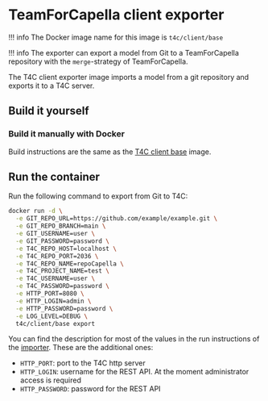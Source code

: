<!--
 ~ SPDX-FileCopyrightText: Copyright DB InfraGO AG and contributors
 ~ SPDX-License-Identifier: Apache-2.0
 -->

# TeamForCapella client exporter

<!-- prettier-ignore -->
!!! info
    The Docker image name for this image is `t4c/client/base`

<!-- prettier-ignore -->
!!! info
    The exporter can export a model from Git to a TeamForCapella repository with the `merge`-strategy of TeamForCapella.

The T4C client exporter image imports a model from a git repository and exports
it to a T4C server.

## Build it yourself

### Build it manually with Docker

Build instructions are the same as the [T4C client base](base.md) image.

## Run the container

Run the following command to export from Git to T4C:

```zsh
docker run -d \
  -e GIT_REPO_URL=https://github.com/example/example.git \
  -e GIT_REPO_BRANCH=main \
  -e GIT_USERNAME=user \
  -e GIT_PASSWORD=password \
  -e T4C_REPO_HOST=localhost \
  -e T4C_REPO_PORT=2036 \
  -e T4C_REPO_NAME=repoCapella \
  -e T4C_PROJECT_NAME=test \
  -e T4C_USERNAME=user \
  -e T4C_PASSWORD=password \
  -e HTTP_PORT=8080 \
  -e HTTP_LOGIN=admin \
  -e HTTP_PASSWORD=password \
  -e LOG_LEVEL=DEBUG \
  t4c/client/base export
```

You can find the description for most of the values in the run instructions of
the [importer](./importer.md#run-the-container). These are the additional ones:

- `HTTP_PORT`: port to the T4C http server
- `HTTP_LOGIN`: username for the REST API. At the moment administrator access
  is required
- `HTTP_PASSWORD`: password for the REST API
